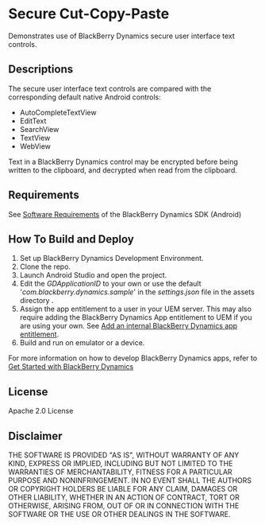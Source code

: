 # Secure Cut-Copy-Paste

Demonstrates use of BlackBerry Dynamics secure user interface text controls.

## Descriptions

The secure user interface text controls are compared with the corresponding default native Android controls:

-   AutoCompleteTextView
-   EditText
-   SearchView
-   TextView
-   WebView

Text in a BlackBerry Dynamics control may be encrypted before being written to the clipboard, and decrypted when read from the clipboard.

## Requirements

See [Software Requirements](https://docs.blackberry.com/en/development-tools/blackberry-dynamics-sdk-android/current/blackberry-dynamics-sdk-android-devguide/gwj1489687014271) of the BlackBerry Dynamics SDK (Android) 

## How To Build and Deploy

1. Set up BlackBerry Dynamics Development Environment.
2. Clone the repo. 
3. Launch Android Studio and open the project.
4. Edit the *GDApplicationID* to your own or use the default '*com.blackberry.dynamics.sample*' in the *settings.json* file in the assets directory .
5. Assign the app entitlement to a user in your UEM server. This may also require adding the BlackBerry Dynamics App entitlement to UEM if you are using your own. See [Add an internal BlackBerry Dynamics app entitlement](https://docs.blackberry.com/en/endpoint-management/blackberry-uem/current/managing-apps/managing-blackberry-dynamics-apps).
6. Build and run on emulator or a device.

For more information on how to develop BlackBerry Dynamics apps, refer to [Get Started with BlackBerry Dynamics](https://developers.blackberry.com/us/en/resources/get-started/blackberry-dynamics-getting-started) 

## License

Apache 2.0 License

## Disclaimer

THE SOFTWARE IS PROVIDED "AS IS", WITHOUT WARRANTY OF ANY KIND, EXPRESS OR IMPLIED, INCLUDING BUT NOT LIMITED TO THE WARRANTIES OF MERCHANTABILITY, FITNESS FOR A PARTICULAR PURPOSE AND NONINFRINGEMENT. IN NO EVENT SHALL THE AUTHORS OR COPYRIGHT HOLDERS BE LIABLE FOR ANY CLAIM, DAMAGES OR OTHER LIABILITY, WHETHER IN AN ACTION OF CONTRACT, TORT OR OTHERWISE, ARISING FROM, OUT OF OR IN CONNECTION WITH THE SOFTWARE OR THE USE OR OTHER DEALINGS IN THE SOFTWARE.